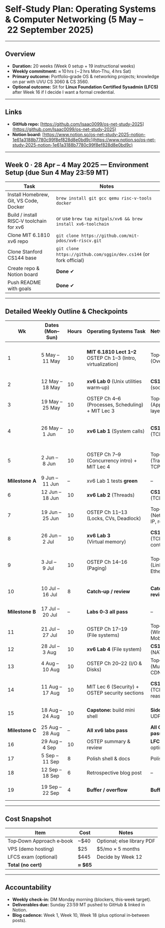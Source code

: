 # Self‑Study Plan: Operating Systems & Computer Networking (5 May – 22 September 2025)

---

## Overview

* **Duration:** 20 weeks (Week 0 setup + 19 instructional weeks)
* **Weekly commitment:** ≈ 10 hrs (∼2 hrs Mon‑Thu, 4 hrs Sat)
* **Primary outcome:** Portfolio‑grade OS & networking projects; knowledge on par with UVU CS 3060 & CS 3560.
* **Optional outcome:** Sit for **Linux Foundation Certified Sysadmin (LFCS)** after Week 16 if I decide I want a formal credential.

---

## Links

* **GitHub repo:** [https://github.com/Isaac0099/os-net-study-2025](https://github.com/Isaac0099/os-net-study-2025)
* **Notion board:** [https://www.notion.so/os-net-study-2025-notion-1e61a3188b7780c99f8ef828d8e0bd9c](https://www.notion.so/os-net-study-2025-notion-1e61a3188b7780c99f8ef828d8e0bd9c)

---

## Week 0 · 28 Apr – 4 May 2025 — Environment Setup (due **Sun 4 May 23:59 MT**)

| Task                                     | Notes                                                             |
| ---------------------------------------- | ----------------------------------------------------------------- |
| Install Homebrew, Git, VS Code, Docker   | `brew install git gcc qemu risc-v-tools docker`                   |
| Build / install RISC‑V toolchain for xv6 | or use `brew tap mitpals/xv6 && brew install xv6-toolchain`       |
| Clone MIT 6.1810 xv6 repo                | `git clone https://github.com/mit-pdos/xv6-riscv.git`             |
| Clone Stanford CS144 base                | `git clone https://github.com/sggin/dev.cs144` (or fork official) |
| Create repo & Notion board               | **Done** ✔                                                        |
| Push README with goals                   | **Done** ✔                                        |

---

## Detailed Weekly Outline & Checkpoints

| Wk              | Dates (Mon–Sun) | Hours | Operating Systems Task                                          | Networking Task                            | Deliverable                                            |
| --------------- | --------------- | ----- | --------------------------------------------------------------- | ------------------------------------------ | ------------------------------------------------------ |
| 1               | 5 May – 11 May  | 10    | **MIT 6.1810 Lect 1–2**<br>OSTEP Ch 1–3 (Intro, virtualization) | Top‑Down Ch 1 (Overview)                   | Blog post #1: learning goals & environment screenshots |
| 2               | 12 May – 18 May | 10    | **xv6 Lab 0** (Unix utilities warm‑up)                          | **CS144 Lab 0** (socket primer)            | Repo pushes + self‑quiz (10 Q’s)                       |
| 3               | 19 May – 25 May | 10    | OSTEP Ch 4–6 (Processes, Scheduling) + MIT Lec 3                | Top‑Down Ch 2 (Application layer)          | Flashcard set (Anki or Notion DB)                      |
| 4               | 26 May – 1 Jun  | 10    | **xv6 Lab 1** (System calls)                                    | **CS144 Lab 1** (TCP receiver)             | Technical write‑up comparing syscalls vs HTTP APIs     |
| 5               | 2 Jun – 8 Jun   | 10    | OSTEP Ch 7–9 (Concurrency intro) + MIT Lec 4                    | Top‑Down Ch 3 (Transport layer; TCP/UDP)   | Peer code review with friend (PR comments)             |
| **Milestone A** | 9 Jun – 11 Jun  | –     | xv6 Lab 1 tests **green**                                       | –                                          | Short demo video (GIF)                                 |
| 6               | 12 Jun – 18 Jun | 10    | **xv6 Lab 2** (Threads)                                         | **CS144 Lab 2** (TCP sender)               | Code pushed + test results                             |
| 7               | 19 Jun – 25 Jun | 10    | OSTEP Ch 11–13 (Locks, CVs, Deadlock)                           | Top‑Down Ch 4 (Network layer; IP, routing) | Mid‑course reflective journal (≈400 words)             |
| 8               | 26 Jun – 2 Jul  | 10    | **xv6 Lab 3** (Virtual memory)                                  | **CS144 Lab 3** (TCP congestion control)   | All tests green + GIF                                  |
| 9               | 3 Jul – 9 Jul   | 10    | OSTEP Ch 14–16 (Paging)                                         | Top‑Down Ch 5 (Link layer; Ethernet)       | Progress report PDF (replaces hackerspace talk)        |
| 10              | 10 Jul – 16 Jul | 8     | **Catch‑up / review**                                           | **Catch‑up / review**                      | Blog post #2: lessons learned                          |
| **Milestone B** | 17 Jul – 20 Jul | –     | **Labs 0‑3 all pass**                                           | –                                          | Portfolio README update                                |
| 11              | 21 Jul – 27 Jul | 10    | OSTEP Ch 17–19 (File systems)                                   | Top‑Down Ch 6 (Wireless & Mobile)          | TinyFS prototype in Go                                 |
| 12              | 28 Jul – 3 Aug  | 10    | **xv6 Lab 4** (File system)                                     | **CS144 Lab 4** (NAT)                      | Demo video                                             |
| 13              | 4 Aug – 10 Aug  | 10    | OSTEP Ch 20–22 (I/O & Disks)                                    | Top‑Down Ch 7 (Multimedia, CDNs)           | QUIC & HTTP/3 notes                                    |
| 14              | 11 Aug – 17 Aug | 10    | MIT Lec 6 (Security) + OSTEP security sections                  | **CS144 Lab 5** (TCP reassembly)           | Security checklist (threat model)                      |
| 15              | 18 Aug – 24 Aug | 10    | **Capstone:** build mini shell                                  | **Side project:** UDP chat app             | Repos pushed + usage docs                              |
| **Milestone C** | 25 Aug – 28 Aug | –     | **All xv6 labs pass**                                           | **All CS144 labs pass**                    | Live demo (loom)                                       |
| 16              | 29 Aug – 4 Sep  | 10    | OSTEP summary & review                                          | **LFCS prep** (if opting in)               | Practice exam report                                   |
| 17              | 5 Sep – 11 Sep  | 8     | Polish shell & docs                                             | Polish chat app                            | Publish on portfolio site                              |
| 18              | 12 Sep – 18 Sep | 6     | Retrospective blog post                                         | –                                          | Final blog + résumé bullet                             |
| 19              | 19 Sep – 22 Sep | 4     | **Buffer / overflow**                                           | **Buffer / overflow**                      | Close‑out & next‑steps plan                            |

---

## Cost Snapshot

| Item                     | Cost       | Notes                      |
| ------------------------ | ---------- | -------------------------- |
| Top‑Down Approach e‑book | \~\$40     | Optional; else library PDF |
| VPS (demo hosting)       | \$25       | \$5/mo × 5 months          |
| LFCS exam (optional)     | \$445      | Decide by Week 12          |
| **Total (no cert)**      | **≈ \$65** |                            |

---

## Accountability

* **Weekly check‑in:** DM Monday morning (blockers, this‑week target).
* **Deliverables due:** Sunday 23:59 MT pushed to GitHub & linked in Notion.
* **Blog cadence:** Week 1, Week 10, Week 18 (plus optional in‑between posts).



